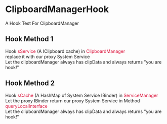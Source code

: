 # ClipboardManagerHook
A Hook Test For ClipboardManager  

## Hook Method 1
Hook <font color=#DC143C>sService</font> (A IClipboard cache) in <font color=#DC143C>ClipboardManager</font>  
replace it with our proxy System Service  
Let the clipboardManager always has clipData and always returns "you are hook!"  

## Hook Method 2
Hook <font color=#DC143C>sCache</font> (A HashMap of System Service IBinder) in <font color=#DC143C>ServiceManager</font>  
Let the proxy IBinder return our proxy System Service in Method <font color=#DC143C>queryLocalInterface</font>  
Let the clipboardManager always has clipData and always returns "you are hook!"  
